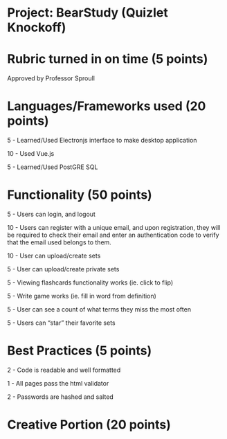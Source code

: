 # Project: BearStudy (Quizlet Knockoff)

# Rubric turned in on time (5 points)
Approved by Professor Sproull

# Languages/Frameworks used (20 points)
5 - Learned/Used Electronjs interface to make desktop application

10 - Used Vue.js

5 - Learned/Used PostGRE SQL

# Functionality (50 points)
5 - Users can login, and logout

10 -  Users can register with a unique email, and upon registration, they will be required to check their email and enter an authentication code to verify that the email used belongs to them.

10 - User can upload/create sets

5 - User can upload/create private sets

5 - Viewing flashcards functionality works (ie. click to flip)

5 - Write game works (ie. fill in word from definition)

5 - User can see a count of what terms they miss the most often

5 - Users can “star” their favorite sets

# Best Practices (5 points)
2 - Code is readable and well formatted

1 - All pages pass the html validator

2 - Passwords are hashed and salted

# Creative Portion (20 points)
